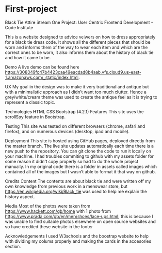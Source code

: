 # First-project

Black Tie Attire
Stream One Project: User Centric Frontend Development - Code Institute

This is a website designed to advice veiwers on how to dress appropriately for a black tie dress code. It shows all the different pieces that should be worn and informs them of the way to wear each item and which are the correct ones to be worn, it also informs them about the history of black tie and how it came to be.

Demo
A live demo can be found here https://308049fc47b4423caa49eacdad8b4aab.vfs.cloud9.us-east-1.amazonaws.com/_static/index.html.

UX
My goal in the design was to make it very traditional and antique but with a minimalistic approach as I didn't want too much clutter. Hence a grey/white/cream theme was used to create the antique feel as it is trying to represent a classic topic.

Technologies
HTML
CSS
Bootstrap (4.2.1)
Features
This site uses the scrollSpy feature in Bootstrap.

Testing
This site was tested on different browsers (chrome, safari and firefox), and on numerous devices (desktop, ipad and mobile).

Deployment
This site is hosted using GitHub pages, deployed directly from the master branch. The live site updates automatically each time there is a new push to the repository. You can git clone the code to run it locally on your machine.
I had troubles commiting to github with my assets folder for some reason it didn't copy properly so had to do the whole project manually. In my original code there is a folder in assets called images which contained all of the images but I wasn't able to format it that way on github.

Credits
Content
The contents are about black tie and were written off my own knowledge from previous work in a menswear store, but https://en.wikipedia.org/wiki/Black_tie was used to help me explain the history aspect.

Media
Most of the photos were taken from https://www.hackett.com/gb/home with 1 photo from https://www.prada.com/gb/en/men/shoes/lace-ups.html, this is because I was unable to find suitable photos elsewhere on open source websites and so have credited these website in the footer

Acknowledgements
I used W3schools and the boostrap website to help with dividing my colums properly and making the cards in the accesories section.
